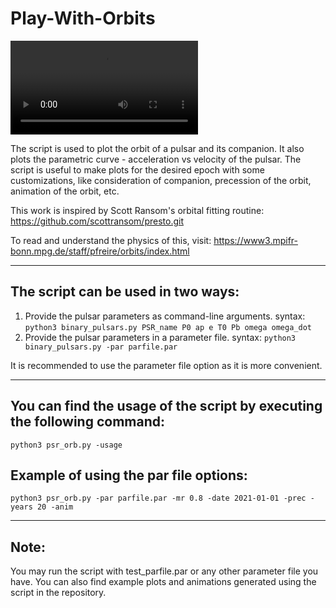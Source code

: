 # Play-With-Orbits

![animation.mp4](Play-With-Orbits/animation.mp4)

The script is used to plot the orbit of a pulsar and its companion. It also plots
the parametric curve - acceleration vs velocity of the pulsar.
The script is useful to make plots for the desired epoch with some customizations,
like consideration of companion, precession of the orbit, animation of the orbit, etc.

This work is inspired by Scott Ransom's orbital fitting routine: https://github.com/scottransom/presto.git

To read and understand the physics of this, visit: https://www3.mpifr-bonn.mpg.de/staff/pfreire/orbits/index.html

--------------------------------------------------------------------

## The script can be used in two ways:
1) Provide the pulsar parameters as command-line arguments. 
   syntax: `python3 binary_pulsars.py PSR_name P0 ap e T0 Pb omega omega_dot`
2) Provide the pulsar parameters in a parameter file.
   syntax: `python3 binary_pulsars.py -par parfile.par`
      
It is recommended to use the parameter file option as it is more convenient.

--------------------------------------------------------------------
      
## You can find the usage of the script by executing the following command:
`python3 psr_orb.py -usage`
      
## Example of using the par file options:
`python3 psr_orb.py -par parfile.par -mr 0.8 -date 2021-01-01 -prec -years 20 -anim`

--------------------------------------------------------------------

## Note:
You may run the script with test_parfile.par or any other parameter file you have.
You can also find example plots and animations generated using the script in the repository.
    
